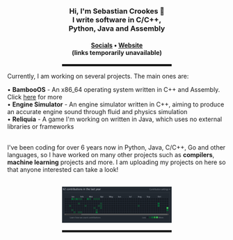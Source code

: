 <div align="center">
  <h3>Hi, I'm Sebastian Crookes 👋<br>I write software in C/C++, <br>Python, Java and Assembly</h3>
  <h4> <a href="https://www.google.com">Socials</a> • <a href="https://www.google.com">Website</a><br>(links temporarily unavailable)</h4>
  
  <hr width="50%" style="height:5px;">

</div>
<div align="left">
  <p>Currently, I am working on several projects. The main ones are:</p>
  <a>• <b>BambooOS</b> - An x86_64 operating system written in C++ and Assembly. Click <a href="https://github.com/sebhcrookes/bamboo-os">here</a> for more<br></a>
  <a>• <b>Engine Simulator</b> - An engine simulator written in C++, aiming to produce an accurate engine sound through fluid and physics simulation<br></a>
  <a>• <b>Reliquia</b> - A game I'm working on written in Java, which uses no external libraries or frameworks<br></a>
  
  <br>
  
  <p>I've been coding for over 6 years now in Python, Java, C/C++, Go and other languages, so I have worked on many other projects such as <b>compilers</b>, <b>machine learning</b> projects and more. I am uploading my projects on here so that anyone interested can take a look!</p><br>
</div>

<div align="center">
  <img src="https://github.com/sebhcrookes/sebhcrookes/blob/main/images/contributions.png?raw=true" alt="Screenshot of contribution history" width="50%"/>
  <hr width="50%" style="height:5px;">
</div>
